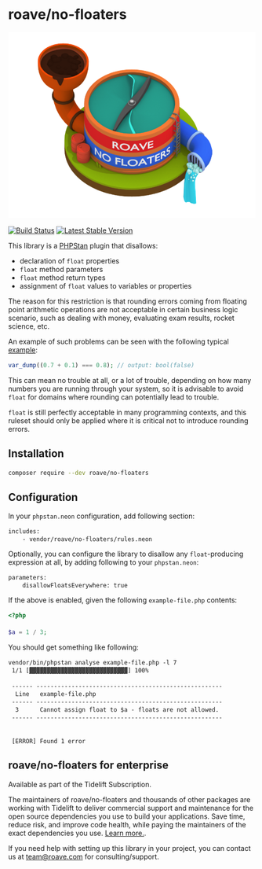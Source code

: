 # roave/no-floaters

![`roave/no-floaters`](logo/roave-no-floaters.png)

[![Build Status](https://badgen.net/github/checks/Roave/no-floaters/master)](https://github.com/Roave/no-floaters/actions)
[![Latest Stable Version](https://poser.pugx.org/roave/no-floaters/v/stable.png)](https://packagist.org/packages/roave/no-floaters)

This library is a [PHPStan](https://github.com/phpstan/phpstan) plugin
that disallows:

* declaration of `float` properties
* `float` method parameters
* `float` method return types
* assignment of `float` values to variables or properties

The reason for this restriction is that rounding errors coming
from floating point arithmetic operations are not acceptable in
certain business logic scenario, such as dealing with money,
evaluating exam results, rocket science, etc.

An example of such problems can be seen with the following typical
[example](https://3v4l.org/MJqJe):

```php
var_dump((0.7 + 0.1) === 0.8); // output: bool(false)
```

This can mean no trouble at all, or a lot of trouble, depending
on how many numbers you are running through your system, so it
is advisable to avoid `float` for domains where rounding can
potentially lead to trouble.

`float` is still perfectly acceptable in many programming contexts,
and this ruleset should only be applied where it is critical not
to introduce rounding errors.

## Installation

```sh
composer require --dev roave/no-floaters
```

## Configuration

In your `phpstan.neon` configuration, add following section:

```neon
includes:
    - vendor/roave/no-floaters/rules.neon
```

Optionally, you can configure the library to disallow any
`float`-producing expression at all, by adding following to your
`phpstan.neon`:

```neon
parameters:
    disallowFloatsEverywhere: true
```

If the above is enabled, given the following `example-file.php`
contents:

```php
<?php

$a = 1 / 3;
```

You should get something like following:

```cli
vendor/bin/phpstan analyse example-file.php -l 7
 1/1 [▓▓▓▓▓▓▓▓▓▓▓▓▓▓▓▓▓▓▓▓▓▓▓▓▓▓▓▓] 100%

 ------ -----------------------------------------------------
  Line   example-file.php
 ------ -----------------------------------------------------
  3      Cannot assign float to $a - floats are not allowed.
 ------ -----------------------------------------------------


 [ERROR] Found 1 error

```

## roave/no-floaters for enterprise

Available as part of the Tidelift Subscription.

The maintainers of roave/no-floaters and thousands of other packages are working with Tidelift to deliver commercial support and maintenance for the open source dependencies you use to build your applications. Save time, reduce risk, and improve code health, while paying the maintainers of the exact dependencies you use. [Learn more.](https://tidelift.com/subscription/pkg/packagist-roave-no-floaters?utm_source=packagist-roave-no-floaters&utm_medium=referral&utm_campaign=enterprise&utm_term=repo).

If you need help with setting up this library in your project,
you can contact us at <team@roave.com> for consulting/support.
